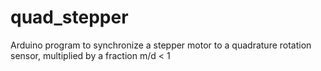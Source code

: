 # quad_stepper
Arduino program to synchronize a stepper motor to a quadrature rotation sensor, multiplied by a fraction m/d &lt; 1
